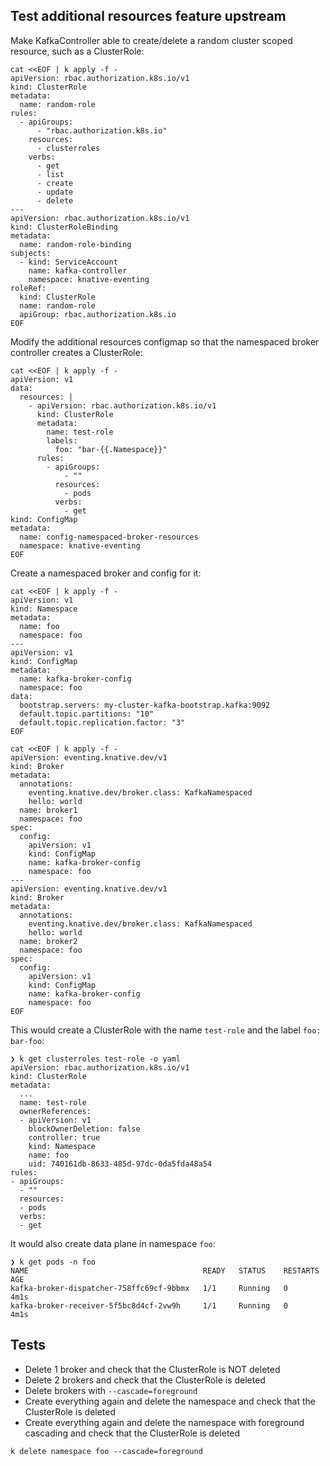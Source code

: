 ## Test additional resources feature upstream

Make KafkaController able to create/delete a random cluster scoped resource, such as a ClusterRole:
```shell
cat <<EOF | k apply -f -
apiVersion: rbac.authorization.k8s.io/v1
kind: ClusterRole
metadata:
  name: random-role
rules:
  - apiGroups:
      - "rbac.authorization.k8s.io"
    resources:
      - clusterroles
    verbs:
      - get
      - list
      - create
      - update
      - delete
---
apiVersion: rbac.authorization.k8s.io/v1
kind: ClusterRoleBinding
metadata:
  name: random-role-binding
subjects:
  - kind: ServiceAccount
    name: kafka-controller
    namespace: knative-eventing
roleRef:
  kind: ClusterRole
  name: random-role
  apiGroup: rbac.authorization.k8s.io
EOF
```

Modify the additional resources configmap so that the namespaced broker controller creates a ClusterRole:
```shell
cat <<EOF | k apply -f -
apiVersion: v1
data:
  resources: |
    - apiVersion: rbac.authorization.k8s.io/v1
      kind: ClusterRole
      metadata:
        name: test-role
        labels:
          foo: "bar-{{.Namespace}}"
      rules:
        - apiGroups:
            - ""
          resources:
            - pods
          verbs:
            - get
kind: ConfigMap
metadata:
  name: config-namespaced-broker-resources
  namespace: knative-eventing
EOF
```

Create a namespaced broker and config for it:
```shell
cat <<EOF | k apply -f -
apiVersion: v1
kind: Namespace
metadata:
  name: foo
  namespace: foo
---
apiVersion: v1
kind: ConfigMap
metadata:
  name: kafka-broker-config
  namespace: foo
data:
  bootstrap.servers: my-cluster-kafka-bootstrap.kafka:9092
  default.topic.partitions: "10"
  default.topic.replication.factor: "3"
EOF

cat <<EOF | k apply -f -
apiVersion: eventing.knative.dev/v1
kind: Broker
metadata:
  annotations:
    eventing.knative.dev/broker.class: KafkaNamespaced
    hello: world
  name: broker1
  namespace: foo
spec:
  config:
    apiVersion: v1
    kind: ConfigMap
    name: kafka-broker-config
    namespace: foo
---
apiVersion: eventing.knative.dev/v1
kind: Broker
metadata:
  annotations:
    eventing.knative.dev/broker.class: KafkaNamespaced
    hello: world
  name: broker2
  namespace: foo
spec:
  config:
    apiVersion: v1
    kind: ConfigMap
    name: kafka-broker-config
    namespace: foo
EOF
```

This would create a ClusterRole with the name `test-role` and the label `foo: bar-foo`:
```shell
❯ k get clusterroles test-role -o yaml
apiVersion: rbac.authorization.k8s.io/v1
kind: ClusterRole
metadata:
  ...
  name: test-role
  ownerReferences:
  - apiVersion: v1
    blockOwnerDeletion: false
    controller: true
    kind: Namespace
    name: foo
    uid: 740161db-8633-485d-97dc-0da5fda48a54
rules:
- apiGroups:
  - ""
  resources:
  - pods
  verbs:
  - get
```

It would also create data plane in namespace `foo`:
```shell
❯ k get pods -n foo
NAME                                       READY   STATUS    RESTARTS   AGE
kafka-broker-dispatcher-758ffc69cf-9bbmx   1/1     Running   0          4m1s
kafka-broker-receiver-5f5bc8d4cf-2vw9h     1/1     Running   0          4m1s
```


## Tests

* Delete 1 broker and check that the ClusterRole is NOT deleted
* Delete 2 brokers and check that the ClusterRole is deleted
* Delete brokers with `--cascade=foreground`
* Create everything again and delete the namespace and check that the ClusterRole is deleted
* Create everything again and delete the namespace with foreground cascading and check that the ClusterRole is deleted
```shell
k delete namespace foo --cascade=foreground
```
